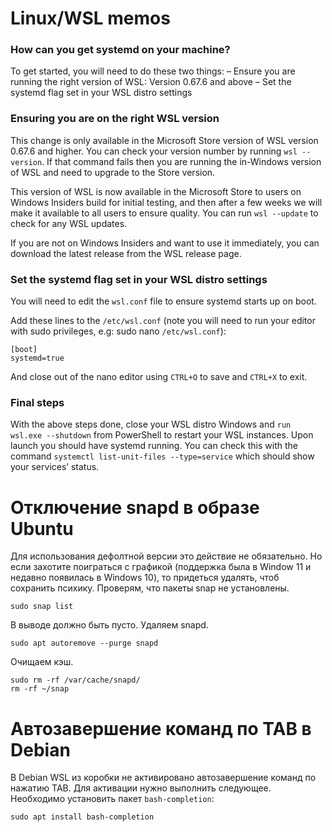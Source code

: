 # Linux/WSL memos

### How can you get systemd on your machine?

To get started, you will need to do these two things: – Ensure you are running the right version of WSL: Version 0.67.6 and above – Set the systemd flag set in your WSL distro settings
### Ensuring you are on the right WSL version

This change is only available in the Microsoft Store version of WSL version 0.67.6 and higher. You can check your version number by running `wsl --version`. If that command fails then you are running the in-Windows version of WSL and need to upgrade to the Store version.

This version of WSL is now available in the Microsoft Store to users on Windows Insiders build for initial testing, and then after a few weeks we will make it available to all users to ensure quality. You can run `wsl --update` to check for any WSL updates.

If you are not on Windows Insiders and want to use it immediately, you can download the latest release from the WSL release page.
### Set the systemd flag set in your WSL distro settings

You will need to edit the `wsl.conf` file to ensure systemd starts up on boot.

Add these lines to the `/etc/wsl.conf` (note you will need to run your editor with sudo privileges, e.g: sudo nano `/etc/wsl.conf`):

```
[boot]
systemd=true
```

And close out of the nano editor using `CTRL+O` to save and `CTRL+X` to exit.
### Final steps

With the above steps done, close your WSL distro Windows and `run wsl.exe --shutdown` from PowerShell to restart your WSL instances. Upon launch you should have systemd running. You can check this with the command `systemctl list-unit-files --type=service` which should show your services’ status.

# Отключение snapd в образе Ubuntu
Для использования дефолтной версии это действие не обязательно. Но если захотите поиграться с графикой (поддержка была в Window 11 и недавно появилась в Windows 10), то придеться удалять, чтоб сохранить психику.
Проверям, что пакеты snap не установлены.
```
sudo snap list
```
В выводе должно быть пусто.
Удаляем snapd.
```
sudo apt autoremove --purge snapd
```
Очищаем кэш.
```
sudo rm -rf /var/cache/snapd/
rm -rf ~/snap
```
# Автозавершение команд по TAB в Debian
В Debian WSL из коробки не активировано автозавершение команд по нажатию TAB. Для активации нужно выполнить следующее.
Необходимо установить пакет `bash-completion`:
```
sudo apt install bash-completion
```
